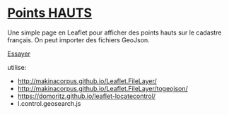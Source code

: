 # [Points HAUTS](https://ccpfa.github.io/Points_Hauts_UNITEP)
Une simple page en Leaflet pour afficher des points hauts sur le cadastre français.
On peut importer des fichiers GeoJson.

[Essayer](https://ccpfa.github.io/Points_Hauts_UNITEP)

utilise:
- http://makinacorpus.github.io/Leaflet.FileLayer/
- http://makinacorpus.github.io/Leaflet.FileLayer/togeojson/
- https://domoritz.github.io/leaflet-locatecontrol/
- l.control.geosearch.js
